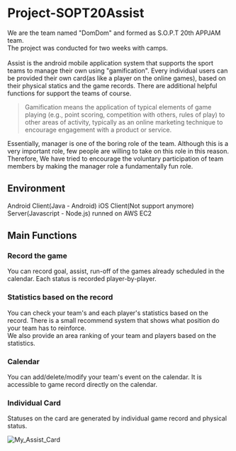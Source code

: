 # Project-SOPT20Assist
We are the team named "DomDom" and formed as S.O.P.T 20th APPJAM team.<br/>
The project was conducted for two weeks with camps.<br/>
<br/>
Assist is the android mobile application system that supports the sport teams to manage their own using "gamification". Every individual users can be provided their own card(as like a player on the online games), based on their physical statics and the game records. There are additional helpful functions for support the teams of course.
> Gamification means the application of typical elements of game playing (e.g., point scoring, competition with others, rules of play) to other areas of activity, typically as an online marketing technique to encourage engagement with a product or service.

Essentially, manager is one of the boring role of the team. Although this is a very important role, few people are willing to take on this role in this reason. Therefore, We have tried to encourage the voluntary participation of team members by making the manager role a fundamentally fun role.

## Environment
Android Client(Java - Android)
iOS Client(Not support anymore)
Server(Javascript - Node.js) runned on AWS EC2

## Main Functions
### Record the game
You can record goal, assist, run-off of the games already scheduled in the calendar. Each status is recorded player-by-player.
### Statistics based on the record
You can check your team's and each player's statistics based on the record. There is a small recommend system that shows what position do your team has to reinforce.<br/>
We also provide an area ranking of your team and players based on the statistics. 
### Calendar
You can add/delete/modify your team's event on the calendar. It is accessible to game record directly on the calendar.
### Individual Card
Statuses on the card are generated by individual game record and physical status.

![My_Assist_Card](https://user-images.githubusercontent.com/45333320/49004903-c1061080-f1a8-11e8-87bd-96f5560c3a49.jpg)
